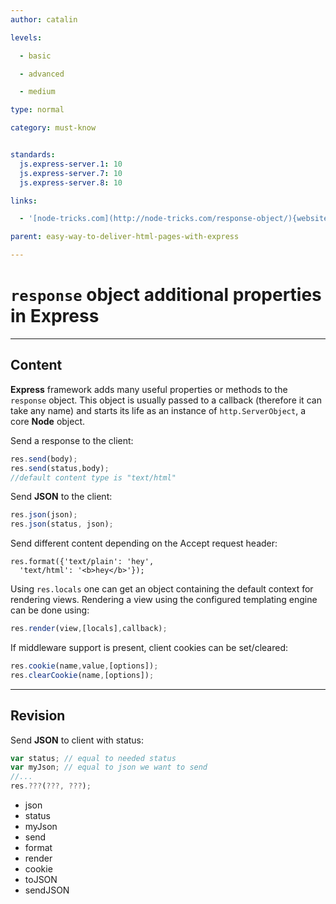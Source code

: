 ```yaml
---
author: catalin

levels:

  - basic

  - advanced

  - medium

type: normal

category: must-know


standards:
  js.express-server.1: 10
  js.express-server.7: 10
  js.express-server.8: 10

links:

  - '[node-tricks.com](http://node-tricks.com/response-object/){website}'

parent: easy-way-to-deliver-html-pages-with-express

---
```


# `response` object additional properties in **Express**

---
## Content

**Express** framework adds many useful properties or methods to the `response` object.
 This object is usually passed to a callback (therefore it can take any name) and starts its life as an instance of `http.ServerObject`, a core **Node** object.


Send a response to the client:
```javascript
res.send(body);
res.send(status,body);
//default content type is "text/html"
```
Send **JSON** to the client:
```javascript
res.json(json);
res.json(status, json);
```

Send different content depending on the Accept request header:
```
res.format({'text/plain': 'hey',
  'text/html': '<b>hey</b>'});
```
Using `res.locals` one can get an object containing the default context for rendering views.  Rendering a view using the configured templating engine can be done using:
```javascript
res.render(view,[locals],callback);
```

If middleware support is present, client cookies can be set/cleared:
```javascript
res.cookie(name,value,[options]);
res.clearCookie(name,[options]);
```

---
## Revision

Send **JSON** to client with status:
```javascript
var status; // equal to needed status
var myJson; // equal to json we want to send
//...
res.???(???, ???);
```

* json
* status
* myJson
* send
* format
* render
* cookie
* toJSON
* sendJSON

